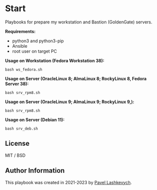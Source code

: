 # Start #

Playbooks for prepare my workstation and Bastion (GoldenGate) servers.

**Requirements:**
* python3 and python3-pip
* Ansible
* root user on target PC

**Usage on Workstation (Fedora Workstation 38):**
```
bash ws_fedora.sh
```

**Usage on Server (OracleLinux 8; AlmaLinux 8; RockyLinux 8, Fedora Server 38):**
```
bash srv_rpm8.sh
```

**Usage on Server (OracleLinux 9; AlmaLinux 9; RockyLinux 9,):**
```
bash srv_rpm8.sh
```

**Usage on Server (Debian 11):**

```
bash srv_deb.sh
```

## License ##

MIT / BSD

## Author Information ##

This playbook was created in 2021-2023 by [Pavel Lashkevych](https://laspavel.top/).
